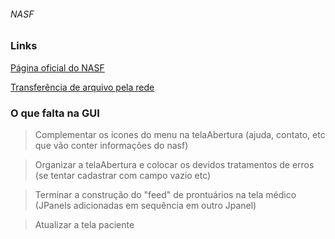 ###### NASF
### Links

[Página oficial do NASF](http://dab.saude.gov.br/portaldab/ape_nasf.php)

[Transferência de arquivo pela rede](https://www.devmedia.com.br/java-socket-transferencia-de-arquivos-pela-rede/32107)


### O que falta na GUI

>Complementar os ícones do menu na telaAbertura (ajuda, contato, etc que vão conter informações do nasf)

>Organizar a telaAbertura e colocar os devidos tratamentos de erros (se tentar cadastrar com campo vazio etc)

>Terminar a construção do "feed" de prontuários na tela médico (JPanels adicionadas em sequência em outro Jpanel)

>Atualizar a tela paciente


